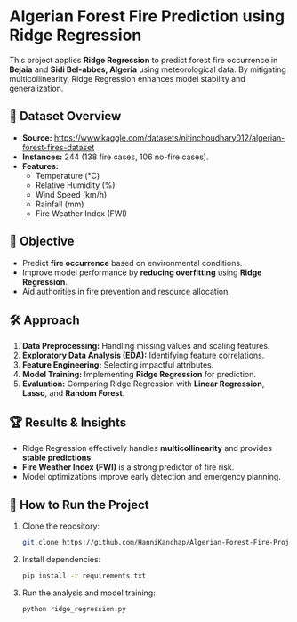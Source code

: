 
# **Algerian Forest Fire Prediction using Ridge Regression**

This project applies **Ridge Regression** to predict forest fire occurrence in **Bejaia** and **Sidi Bel-abbes, Algeria** using meteorological data. By mitigating multicollinearity, Ridge Regression enhances model stability and generalization.

## 📂 **Dataset Overview**
- **Source:** https://www.kaggle.com/datasets/nitinchoudhary012/algerian-forest-fires-dataset
- **Instances:** 244 (138 fire cases, 106 no-fire cases).
- **Features:** 
  - Temperature (°C)
  - Relative Humidity (%)
  - Wind Speed (km/h)
  - Rainfall (mm)
  - Fire Weather Index (FWI)

## 🎯 **Objective**
- Predict **fire occurrence** based on environmental conditions.
- Improve model performance by **reducing overfitting** using **Ridge Regression**.
- Aid authorities in fire prevention and resource allocation.

## 🛠 **Approach**
1. **Data Preprocessing:** Handling missing values and scaling features.
2. **Exploratory Data Analysis (EDA):** Identifying feature correlations.
3. **Feature Engineering:** Selecting impactful attributes.
4. **Model Training:** Implementing **Ridge Regression** for prediction.
5. **Evaluation:** Comparing Ridge Regression with **Linear Regression**, **Lasso**, and **Random Forest**.

## 🏆 **Results & Insights**
- Ridge Regression effectively handles **multicollinearity** and provides **stable predictions**.
- **Fire Weather Index (FWI)** is a strong predictor of fire risk.
- Model optimizations improve early detection and emergency planning.

## 🚀 **How to Run the Project**
1. Clone the repository:
   ```bash
   git clone https://github.com/HanniKanchap/Algerian-Forest-Fire-Project
   ```
2. Install dependencies:
   ```bash
   pip install -r requirements.txt
   ```
3. Run the analysis and model training:
   ```bash
   python ridge_regression.py
   ```
